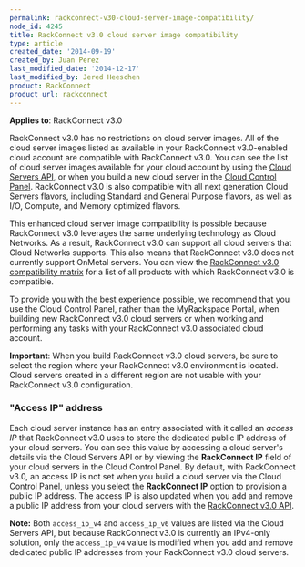 ```yaml
---
permalink: rackconnect-v30-cloud-server-image-compatibility/
node_id: 4245
title: RackConnect v3.0 cloud server image compatibility
type: article
created_date: '2014-09-19'
created_by: Juan Perez
last_modified_date: '2014-12-17'
last_modified_by: Jered Heeschen
product: RackConnect
product_url: rackconnect
---
```


**Applies to**: RackConnect v3.0

RackConnect v3.0 has no restrictions on cloud server images. All of the
cloud server images listed as available in your RackConnect v3.0-enabled
cloud account are compatible with RackConnect v3.0. You can see the list
of cloud server images available for your cloud account by using the
[Cloud Servers
API](http://docs.rackspace.com/servers/api/v2/cs-gettingstarted/content/list_images.html),
or when you build a new cloud server in the [Cloud Control
Panel](https://mycloud.rackspace.com/). RackConnect v3.0 is also
compatible with all next generation Cloud Servers flavors, including
Standard and General Purpose flavors, as well as I/O, Compute, and
Memory optimized flavors.

This enhanced cloud server image compatibility is possible because
RackConnect v3.0 leverages the same underlying technology as Cloud
Networks. As a result, RackConnect v3.0 can support all cloud servers
that Cloud Networks supports. This also means that RackConnect v3.0 does
not currently support OnMetal servers. You can view the [RackConnect
v3.0 compatibility matrix](/how-to/rackconnect-v30-compatibility)
for a list of all products with which RackConnect v3.0 is compatible.

To provide you with the best experience possible, we recommend that you
use the Cloud Control Panel, rather than the MyRackspace Portal, when
building new RackConnect v3.0 cloud servers or when working and
performing any tasks with your RackConnect v3.0 associated cloud
account.

**Important**: When you build RackConnect v3.0 cloud servers, be sure to
select the region where your RackConnect v3.0 environment is located.
Cloud servers created in a different region are not usable with your
RackConnect v3.0 configuration.

### "Access IP" address

Each cloud server instance has an entry associated with it called an
*access IP* that RackConnect v3.0 uses to store the dedicated public IP
address of your cloud servers. You can see this value by accessing a
cloud server's details via the Cloud Servers API or by viewing the
**RackConnect IP** field of your cloud servers in the Cloud Control
Panel.  By default, with RackConnect v3.0, an access IP is not set when
you build a cloud server via the Cloud Control Panel, unless you select
the **RackConnect IP** option to provision a public IP address. The
access IP is also updated when you add and remove a public IP address
from your cloud servers with the [RackConnect v3.0
API](/how-to/getting-started-with-the-rackconnect-v30-api).

**Note:** Both `access_ip_v4` and `access_ip_v6` values are listed via
the Cloud Servers API, but because RackConnect v3.0 is currently an
IPv4-only solution, only the `access_ip_v4` value is modified when you
add and remove dedicated public IP addresses from your RackConnect v3.0
cloud servers.

